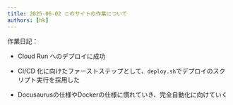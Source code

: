 ```yaml
---
title: 2025-06-02 このサイトの作業について
authors: [hk]
---
```


作業日記：

- Cloud Run へのデプロイに成功

- CI/CD 化に向けたファーストステップとして、`deploy.sh`でデプロイのスクリプト実行を採用した

<!-- truncate -->

- Docusaurusの仕様やDockerの仕様に慣れていき、完全自動化に向けていく

